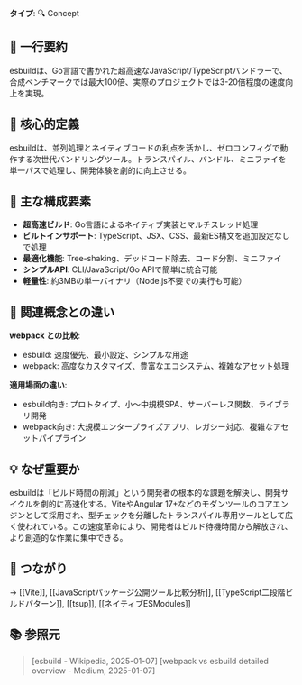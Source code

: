 **タイプ**: 🔍 Concept

## 📝 一行要約
esbuildは、Go言語で書かれた超高速なJavaScript/TypeScriptバンドラーで、合成ベンチマークでは最大100倍、実際のプロジェクトでは3-20倍程度の速度向上を実現。

## 🎯 核心的定義
esbuildは、並列処理とネイティブコードの利点を活かし、ゼロコンフィグで動作する次世代バンドリングツール。トランスパイル、バンドル、ミニファイを単一パスで処理し、開発体験を劇的に向上させる。

## 🌟 主な構成要素
- **超高速ビルド**: Go言語によるネイティブ実装とマルチスレッド処理
- **ビルトインサポート**: TypeScript、JSX、CSS、最新ES構文を追加設定なしで処理
- **最適化機能**: Tree-shaking、デッドコード除去、コード分割、ミニファイ
- **シンプルAPI**: CLI/JavaScript/Go APIで簡単に統合可能
- **軽量性**: 約3MBの単一バイナリ（Node.js不要での実行も可能）

## 🔄 関連概念との違い
**webpack との比較**:
- esbuild: 速度優先、最小設定、シンプルな用途
- webpack: 高度なカスタマイズ、豊富なエコシステム、複雑なアセット処理

**適用場面の違い**:
- esbuild向き: プロトタイプ、小〜中規模SPA、サーバーレス関数、ライブラリ開発
- webpack向き: 大規模エンタープライズアプリ、レガシー対応、複雑なアセットパイプライン

## 💡 なぜ重要か
esbuildは「ビルド時間の削減」という開発者の根本的な課題を解決し、開発サイクルを劇的に高速化する。ViteやAngular 17+などのモダンツールのコアエンジンとして採用され、型チェックを分離したトランスパイル専用ツールとして広く使われている。この速度革命により、開発者はビルド待機時間から解放され、より創造的な作業に集中できる。

## 🔗 つながり
→ [[Vite]], [[JavaScriptパッケージ公開ツール比較分析]], [[TypeScript二段階ビルドパターン]], [[tsup]], [[ネイティブESModules]]

## 📚 参照元
> [esbuild - Wikipedia, 2025-01-07]
> [webpack vs esbuild detailed overview - Medium, 2025-01-07]